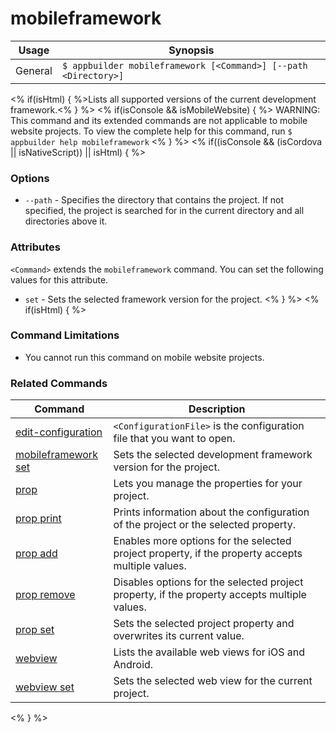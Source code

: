 mobileframework
==========

Usage | Synopsis
------|-------
General | `$ appbuilder mobileframework [<Command>] [--path <Directory>]`

<% if(isHtml) { %>Lists all supported versions of the current development framework.<% } %>
<% if(isConsole && isMobileWebsite) { %>
WARNING: This command and its extended commands are not applicable to mobile website projects. To view the complete help for this command, run `$ appbuilder help mobileframework`
<% } %>
<% if((isConsole && (isCordova || isNativeScript)) || isHtml) { %>
### Options
* `--path` - Specifies the directory that contains the project. If not specified, the project is searched for in the current directory and all directories above it.

### Attributes

`<Command>` extends the `mobileframework` command. You can set the following values for this attribute.
* `set` - Sets the selected framework version for the project.
<% } %>
<% if(isHtml) { %> 
### Command Limitations

* You cannot run this command on mobile website projects.

### Related Commands

Command | Description
----------|----------
[edit-configuration](edit-configuration.html) | `<ConfigurationFile>` is the configuration file that you want to open.
[mobileframework set](mobileframework-set.html) | Sets the selected development framework version for the project.
[prop](prop.html) | Lets you manage the properties for your project.
[prop print](prop-print.html) | Prints information about the configuration of the project or the selected property.
[prop add](prop-add.html) | Enables more options for the selected project property, if the property accepts multiple values.
[prop remove](prop-remove.html) | Disables options for the selected project property, if the property accepts multiple values.
[prop set](prop-set.html) | Sets the selected project property and overwrites its current value.
[webview](webview.html) | Lists the available web views for iOS and Android.
[webview set](webview-set.html) | Sets the selected web view for the current project.
<% } %>